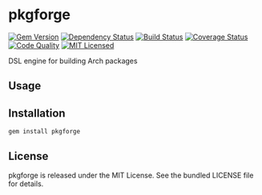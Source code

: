 pkgforge
=========

[![Gem Version](https://img.shields.io/gem/v/pkgforge.svg)](https://rubygems.org/gems/pkgforge)
[![Dependency Status](https://img.shields.io/gemnasium/akerl/pkgforge.svg)](https://gemnasium.com/akerl/pkgforge)
[![Build Status](https://img.shields.io/circleci/project/akerl/pkgforge/master.svg)](https://circleci.com/gh/akerl/pkgforge)
[![Coverage Status](https://img.shields.io/codecov/c/github/akerl/pkgforge.svg)](https://codecov.io/github/akerl/pkgforge)
[![Code Quality](https://img.shields.io/codacy/fb7636f572b04067801ac9024ed71228.svg)](https://www.codacy.com/app/akerl/pkgforge)
[![MIT Licensed](https://img.shields.io/badge/license-MIT-green.svg)](https://tldrlegal.com/license/mit-license)

DSL engine for building Arch packages

## Usage

## Installation

    gem install pkgforge

## License

pkgforge is released under the MIT License. See the bundled LICENSE file for details.

